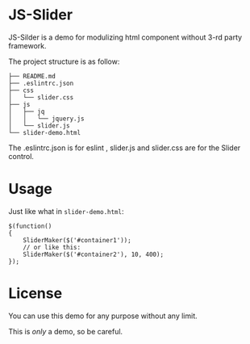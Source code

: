 # JS-Slider

JS-Silder is a demo for modulizing html component without 3-rd party framework.

The project structure is as follow:

    ├── README.md
    ├── .eslintrc.json
    ├── css
    │   └── slider.css
    ├── js
    │   ├── jq
    │   │   └── jquery.js
    │   └── slider.js
    └── slider-demo.html

The .eslintrc.json is for eslint , slider.js and slider.css are for the Slider control.

# Usage

Just like what in `slider-demo.html`:

    $(function()
    {
        SliderMaker($('#container1'));
        // or like this:
        SliderMaker($('#container2'), 10, 400);
    });

# License

You can use this demo for any purpose without any limit.

This is *only* a demo, so be careful.
